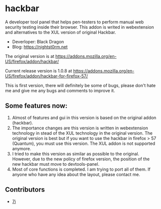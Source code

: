 # hackbar
A developer tool panel that helps pen-testers to perform manual web security testing inside their browser. This addon is writed in webextension and alternatives to the XUL version of original Hackbar.

* Deverloper: Black Dragon
* Blog: https://nightst0rm.net

The original version is at https://addons.mozilla.org/en-US/firefox/addon/hackbar/

Current release version is 1.0.8 at https://addons.mozilla.org/en-US/firefox/addon/hackbar-for-firefox-57/

This is first version, there will definitely be some of bugs, please don't hate me and give me any bugs and comments to improve it.

## Some features now:
1. Almost of features and gui in this version is based on the original addon (hackbar).
2. The importance changes are this version is written in webextension technology in stead of the XUL technology in the original version. The original version is best but if you want to use the hackbar in firefox > 57 (Quantum), you must use this version. The XUL addon is not supported anymore.
3. I tried to make this version as similar as possible to the original. However, due to the new policy of firefox 
version, the position of the new hackbar must move to devtools-panel.
4. Most of core functions is completed. I am trying to port all of them. If anyone who have any idea about the layout, please contact me.

## Contributors
* [7i](https://github.com/7i)